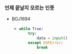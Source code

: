 ### 언제 끝날지 모르는 인풋

- BOJ1694
  - ```python
    while True:
        try:
            data = input()
        except EOFError:
            break
```